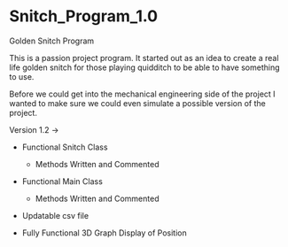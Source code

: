# Snitch_Program_1.0
Golden Snitch Program

This is a passion project program. It started out as an idea to create a 
real life golden snitch for those playing quidditch to be able to have
something to use.

Before we could get into the mechanical engineering side of the project
I wanted to make sure we could even simulate a possible version of the 
project.

Version 1.2 ->

- Functional Snitch Class 
    - Methods Written and Commented 
- Functional Main Class
    - Methods Written and Commented 
    
- Updatable csv file 
- Fully Functional 3D Graph Display of Position 


